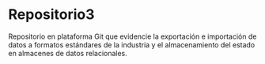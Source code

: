 # Repositorio3
Repositorio en plataforma Git que evidencie la exportación e importación de datos a formatos estándares de la industria y el almacenamiento del estado en almacenes de datos relacionales.
